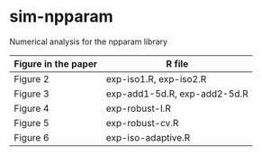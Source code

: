 # sim-npparam
Numerical analysis for the npparam library

| Figure in the paper    |  R file |
| ---------------------- | ------- |
| Figure 2  | exp-iso1.R, exp-iso2.R           |
| Figure 3  | exp-add1-5d.R, exp-add2-5d.R     |
| Figure 4  | exp-robust-l.R                   |
| Figure 5  | exp-robust-cv.R                  |
| Figure 6  | exp-iso-adaptive.R               |
